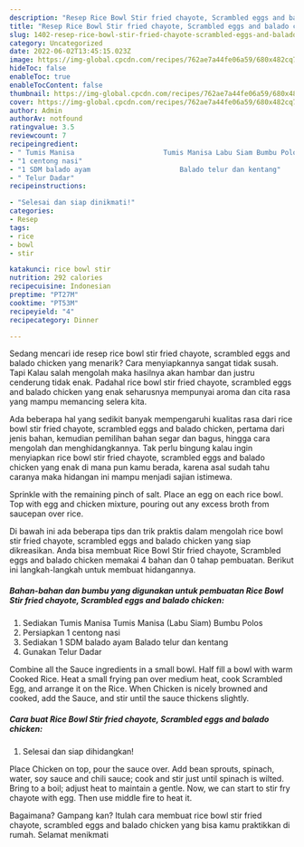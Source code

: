 ```yaml
---
description: "Resep Rice Bowl Stir fried chayote, Scrambled eggs and balado chicken Buat Buka Puasa"
title: "Resep Rice Bowl Stir fried chayote, Scrambled eggs and balado chicken Buat Buka Puasa"
slug: 1402-resep-rice-bowl-stir-fried-chayote-scrambled-eggs-and-balado-chicken-buat-buka-puasa
category: Uncategorized
date: 2022-06-02T13:45:15.023Z
image: https://img-global.cpcdn.com/recipes/762ae7a44fe06a59/680x482cq70/rice-bowl-stir-fried-chayote-scrambled-eggs-and-balado-chicken-foto-resep-utama.jpg
hideToc: false
enableToc: true
enableTocContent: false
thumbnail: https://img-global.cpcdn.com/recipes/762ae7a44fe06a59/680x482cq70/rice-bowl-stir-fried-chayote-scrambled-eggs-and-balado-chicken-foto-resep-utama.jpg
cover: https://img-global.cpcdn.com/recipes/762ae7a44fe06a59/680x482cq70/rice-bowl-stir-fried-chayote-scrambled-eggs-and-balado-chicken-foto-resep-utama.jpg
author: Admin
authorAv: notfound
ratingvalue: 3.5
reviewcount: 7
recipeingredient:
- " Tumis Manisa                      Tumis Manisa Labu Siam Bumbu Polos"
- "1 centong nasi"
- "1 SDM balado ayam                      Balado telur dan kentang"
- " Telur Dadar"
recipeinstructions:

- "Selesai dan siap dinikmati!"
categories:
- Resep
tags:
- rice
- bowl
- stir

katakunci: rice bowl stir 
nutrition: 292 calories
recipecuisine: Indonesian
preptime: "PT27M"
cooktime: "PT53M"
recipeyield: "4"
recipecategory: Dinner

---
```



Sedang mencari ide resep rice bowl stir fried chayote, scrambled eggs and balado chicken yang menarik? Cara menyiapkannya sangat tidak susah. Tapi Kalau salah mengolah maka hasilnya akan hambar dan justru cenderung tidak enak. Padahal rice bowl stir fried chayote, scrambled eggs and balado chicken yang enak seharusnya mempunyai aroma dan cita rasa yang mampu memancing selera kita.


Ada beberapa hal yang sedikit banyak mempengaruhi kualitas rasa dari rice bowl stir fried chayote, scrambled eggs and balado chicken, pertama dari jenis bahan, kemudian pemilihan bahan segar dan bagus, hingga cara mengolah dan menghidangkannya. Tak perlu bingung kalau ingin menyiapkan rice bowl stir fried chayote, scrambled eggs and balado chicken yang enak di mana pun kamu berada, karena asal sudah tahu caranya maka hidangan ini mampu menjadi sajian istimewa.

Sprinkle with the remaining pinch of salt. Place an egg on each rice bowl. Top with egg and chicken mixture, pouring out any excess broth from saucepan over rice.


Di bawah ini ada beberapa tips dan trik praktis dalam mengolah rice bowl stir fried chayote, scrambled eggs and balado chicken yang siap dikreasikan. Anda bisa membuat Rice Bowl Stir fried chayote, Scrambled eggs and balado chicken memakai 4 bahan dan 0 tahap pembuatan. Berikut ini langkah-langkah untuk membuat hidangannya.

<!--inarticleads1-->

##### Bahan-bahan dan bumbu yang digunakan untuk pembuatan Rice Bowl Stir fried chayote, Scrambled eggs and balado chicken:

1. Sediakan  Tumis Manisa                      Tumis Manisa (Labu Siam) Bumbu Polos
1. Persiapkan 1 centong nasi
1. Sediakan 1 SDM balado ayam                      Balado telur dan kentang
1. Gunakan  Telur Dadar


Combine all the Sauce ingredients in a small bowl. Half fill a bowl with warm Cooked Rice. Heat a small frying pan over medium heat, cook Scrambled Egg, and arrange it on the Rice. When Chicken is nicely browned and cooked, add the Sauce, and stir until the sauce thickens slightly. 

<!--inarticleads2-->

##### Cara buat Rice Bowl Stir fried chayote, Scrambled eggs and balado chicken:


1. Selesai dan siap dihidangkan!

Place Chicken on top, pour the sauce over. Add bean sprouts, spinach, water, soy sauce and chili sauce; cook and stir just until spinach is wilted. Bring to a boil; adjust heat to maintain a gentle. Now, we can start to stir fry chayote with egg. Then use middle fire to heat it. 

Bagaimana? Gampang kan? Itulah cara membuat rice bowl stir fried chayote, scrambled eggs and balado chicken yang bisa kamu praktikkan di rumah. Selamat menikmati
